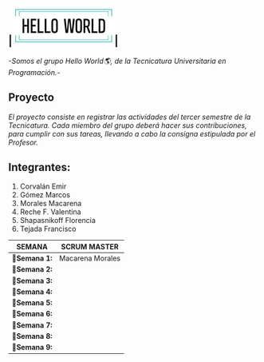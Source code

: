   |![Logo1](/Logo/Logo%20Hello%20World.png)|
------------------------------------


*-Somos el grupo Hello World<font style="vertical-align: inherit;"><font style="vertical-align: inherit;">🌎</font></font>, de la Tecnicatura Universitaria en Programación.-*

## Proyecto
*El proyecto consiste en registrar las actividades del tercer semestre de la Tecnicatura.
Cada miembro del grupo deberá hacer sus contribuciones, para cumplir con sus tareas, llevando a cabo la consigna estipulada por el Profesor.*

## Integrantes:

1. Corvalán Emir
2. Gómez Marcos
3. Morales Macarena
4. Reche F. Valentina
5. Shapasnikoff Florencia
6. Tejada Francisco

SEMANA |SCRUM MASTER
----------|----------
**<font style="vertical-align: inherit;">📌</font>Semana 1:** | Macarena Morales
**<font style="vertical-align: inherit;">📌</font>Semana 2:** | 
**<font style="vertical-align: inherit;">📌</font>Semana 3:** | 
**<font style="vertical-align: inherit;">📌</font>Semana 4:** | 
**<font style="vertical-align: inherit;">📌</font>Semana 5:** | 
**<font style="vertical-align: inherit;">📌</font>Semana 6:** | 
**<font style="vertical-align: inherit;">📌</font>Semana 7:** | 
**<font style="vertical-align: inherit;">📌</font>Semana 8:** | 
**<font style="vertical-align: inherit;">📌</font>Semana 9:** | 